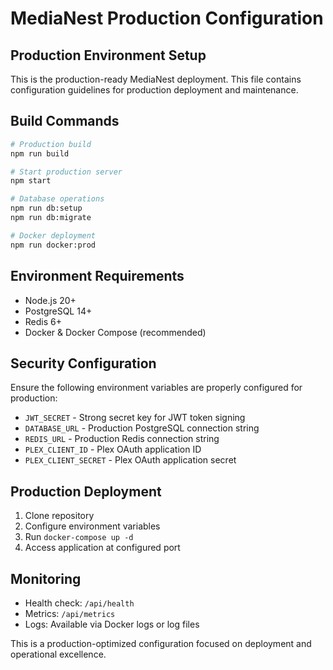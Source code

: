 # MediaNest Production Configuration

## Production Environment Setup

This is the production-ready MediaNest deployment. This file contains configuration guidelines for production deployment and maintenance.

## Build Commands

```bash
# Production build
npm run build

# Start production server
npm start

# Database operations
npm run db:setup
npm run db:migrate

# Docker deployment
npm run docker:prod
```

## Environment Requirements

- Node.js 20+
- PostgreSQL 14+
- Redis 6+
- Docker & Docker Compose (recommended)

## Security Configuration

Ensure the following environment variables are properly configured for production:

- `JWT_SECRET` - Strong secret key for JWT token signing
- `DATABASE_URL` - Production PostgreSQL connection string
- `REDIS_URL` - Production Redis connection string
- `PLEX_CLIENT_ID` - Plex OAuth application ID
- `PLEX_CLIENT_SECRET` - Plex OAuth application secret

## Production Deployment

1. Clone repository
2. Configure environment variables
3. Run `docker-compose up -d`
4. Access application at configured port

## Monitoring

- Health check: `/api/health`
- Metrics: `/api/metrics`
- Logs: Available via Docker logs or log files

This is a production-optimized configuration focused on deployment and operational excellence.